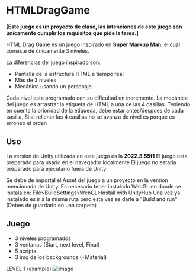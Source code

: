 # HTMLDragGame

**[Este juego es un proyecto de clase, las intenciones de este juego son únicamente cumplir los requisitos que pide la tarea.]**

HTML Drag Game es un juego inspirado en **Super Markup Man**, el cual consiste de únicamente 3 niveles.

La diferencias del juego inspirado son:

- Pantalla de la estructura HTML a tiempo real
- Más de 3 niveles
- Mecánica usando un personaje

Cada nivel esta programado con su dificultad en incremento.
La mecánica del juego es arrastrar la etiqueta de HTML a una de las 4 casillas. Teniendo en cuenta la prioridad de la etiqueda, debe estar antes/despues de cada casilla.
Si al rellenar las 4 casillas no se avanza de nivel es porque es erroneo el orden

## Uso

La version de Unity utilizada en este juego es la **2022.3.55f1**
El juego esta preparado para usarlo en el navegador localmente
El juego no estaria preparado para ejecutarlo fuera de Unity

Se debe de importal el Asset del juego a un proyecto en la version mencionada de Unity.
Es necesario tener instalado WebGL en donde se instala en: File>BuildSettings>WebGL>Install with UnityHub
Una vez ya instalado es ir a la misma ruta pero esta vez es darle a "Build and run" (Debes de guardarlo en una carpeta)

## Juego

- 3 niveles programados
- 3 ventanas
  (Start, next level, Final)
- 5 scripts
- 3 img de los backgrounds (+Material)

LEVEL 1 (example)
![image](https://github.com/user-attachments/assets/82ba2cc8-06d1-4ffd-889c-22841f856ef6)

